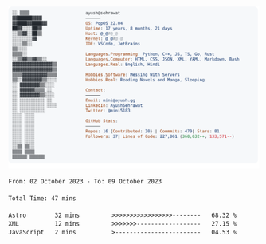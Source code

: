 <a href="https://github.com/AyushSehrawat/AyushSehrawat">
  <picture>
    <source media="(prefers-color-scheme: dark)" srcset="https://raw.githubusercontent.com/AyushSehrawat/AyushSehrawat/main/dark_mode.svg">
    <img alt="Andrew Grant's GitHub Profile README" src="https://raw.githubusercontent.com/AyushSehrawat/AyushSehrawat/main/light_mode.svg">
  </picture>
</a>

<!--START_SECTION:waka-->

```txt
From: 02 October 2023 - To: 09 October 2023

Total Time: 47 mins

Astro        32 mins         >>>>>>>>>>>>>>>>>--------   68.32 %
XML          12 mins         >>>>>>>------------------   27.15 %
JavaScript   2 mins          >------------------------   04.53 %
```

<!--END_SECTION:waka-->
